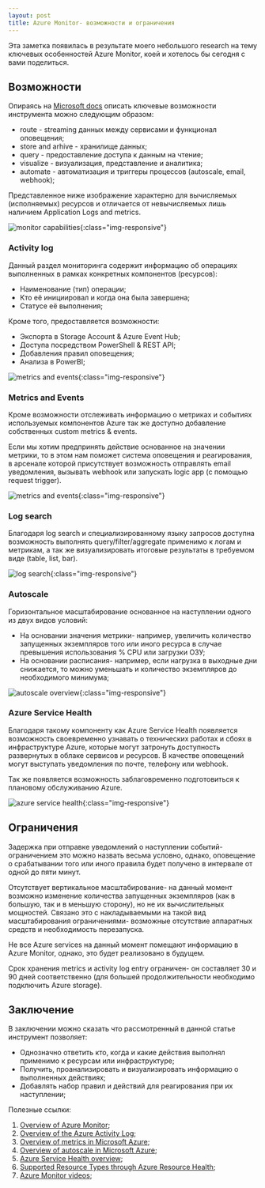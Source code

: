 ```yaml
---
layout: post
title: Azure Monitor- возможности и ограничения
---
```


Эта заметка появилась в результате моего небольшого research на тему ключевых особенностей Azure Monitor, коей и хотелось бы сегодня с вами поделиться.

## Возможности

Опираясь на [Microsoft docs](https://docs.microsoft.com/en-us/azure/monitoring-and-diagnostics/monitoring-overview-azure-monitor) описать ключевые возможности инструмента можно следующим образом:

- route - streaming данных между сервисами и функционал оповещения;
- store and arhive - хранилище данных;
- query - предоставление доступа к данным на чтение;
- visualize - визуализация, представление и аналитика;
- automate - автоматизация и триггеры процессов (autoscale, email, webhook);

Представленное ниже изображение характерно для вычисляемых (исполняемых) ресурсов и отличается от невычисляемых лишь наличием Application Logs and metrics.

![monitor capabilities](/images/post/monitoring_azure_resources-compute_v6.png){:class="img-responsive"}

### Activity log

Данный раздел мониторинга содержит информацию об операциях выполненных в рамках конкретных компонентов (ресурсов):

- Наименование (тип) операции;
- Кто её инициировал и когда она была завершена;
- Статусе её выполнения;

Кроме того, предоставляется возможности:

- Экспорта в Storage Account & Azure Event Hub;
- Доступа посредством PowerShell & REST API;
- Добавления правил оповещения;
- Анализа в PowerBI;

![metrics and events](/images/post/activity_log_overview_v3.png){:class="img-responsive"}

### Metrics and Events

Кроме возможности отслеживать информацию о метриках и событиях используемых компонентов Azure так же доступно добавление собственных custom metrics & events.

Если мы хотим предпринять действие основанное на значении метрики, то в этом нам поможет система оповещения и реагирования, в арсенале которой присутствует возможность отправлять email уведомления, вызывать webhook или запускать logic app (с помощью request trigger).

![metrics and events](/images/post/metrics_overview_v4.png){:class="img-responsive"}

### Log search

Благодаря log search и специализированному языку запросов доступна возможность выполнять query/filter/aggregate применимо к логам и метрикам, а так же визуализировать итоговые результаты в требуемом виде (table, list, bar).

![log search](/images/post/oms-search-select.png){:class="img-responsive"}

### Autoscale

Горизонтальное масштабирование основанное на наступлении одного из двух видов условий:

- На основании значения метрики- например, увеличить количество запущенных экземпляров того или иного ресурса в случае превышения использования % CPU или загрузки ОЗУ;
- На основании расписания- например, если нагрузка в выходные дни снижается, то можно уменьшать и количество экземпляров до необходимого минимума;

![autoscale overview](/images/post/autoscale_overview_v4.png){:class="img-responsive"}

### Azure Service Health

Благодаря такому компоненту как Azure Service Health появляется возможность своевременно узнавать о технических работах и сбоях в инфраструктуре Azure, которые могут затронуть доступность развернутых в облаке сервисов и ресурсов. В качестве оповещений могут выступать уведомления по почте, телефону или webhook.

Так же появляется возможность заблаговременно подготовиться к плановому обслуживанию Azure.

![azure service health](/images/post/azure-service-health-overview-7.png){:class="img-responsive"}

## Ограничения

Задержка при отправке уведомлений о наступлении событий- ограничением это можно назвать весьма условно, однако, оповещение о срабатывании того или иного правила будет получено в интервале от одной до пяти минут.

Отсутствует вертикальное масштабирование- на данный момент возможно изменение количества запущенных экземпляров (как в большую, так и в меньшую сторону), но не их вычислительных мощностей. Связано это с накладываемыми на такой вид масштабирования ограничениями- возможные отсутствие аппаратных средств и необходимость перезапуска.

Не все Azure services на данный момент помещают информацию в Azure Monitor, однако, это будет реализовано в будущем.

Срок хранения metrics и activity log entry ограничен- он составляет 30 и 90 дней соответственно (для большей продолжительности необходимо подключить Azure storage).

## Заключение

В заключении можно сказать что рассмотренный в данной статье инструмент позволяет:

- Однозначно ответить кто, когда и какие действия выполнял применимо к ресурсам или инфраструктуре;
- Получить, проанализировать и визуализировать информацию о выполненных действиях;
- Добавлять набор правил и действий для реагирования при их наступлении;

Полезные ссылки:

1. [Overview of Azure Monitor](https://docs.microsoft.com/en-us/azure/monitoring-and-diagnostics/monitoring-overview-azure-monitor); 
2. [Overview of the Azure Activity Log](https://docs.microsoft.com/en-us/azure/monitoring-and-diagnostics/monitoring-overview-activity-logs); 
3. [Overview of metrics in Microsoft Azure](https://docs.microsoft.com/en-us/azure/monitoring-and-diagnostics/monitoring-overview-metrics);
4. [Overview of autoscale in Microsoft Azure](https://docs.microsoft.com/en-us/azure/monitoring-and-diagnostics/monitoring-overview-autoscale);
5. [Azure Service Health overview](https://docs.microsoft.com/en-us/azure/service-health/service-health-overview);
6. [Supported Resource Types through Azure Resource Health](https://docs.microsoft.com/en-us/azure/service-health/resource-health-checks-resource-types);
7. [Azure Monitor videos](https://azure.microsoft.com/ru-ru/resources/videos/index/?services=monitor);


